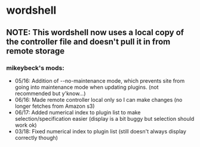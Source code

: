 # wordshell

## NOTE: This wordshell now uses a local copy of the controller file and doesn't pull it in from remote storage

### mikeybeck's mods:
- 05/16: Addition of --no-maintenance mode, which prevents site from going into maintenance mode when updating plugins.  (not recommended but y'know...)
- 06/16: Made remote controller local only so I can make changes (no longer fetches from Amazon s3)
- 06/17: Added numerical index to plugin list to make selection/specification easier (display is a bit buggy but selection should work ok)
- 03/18: Fixed numerical index to plugin list (still doesn't always display correctly though)
